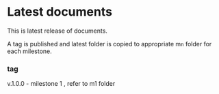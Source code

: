 # Latest documents

This is latest release of documents.

A tag is published and latest folder is copied to appropriate m`n` folder for each milestone.

### tag

v.1.0.0 - milestone 1 , refer to m1 folder